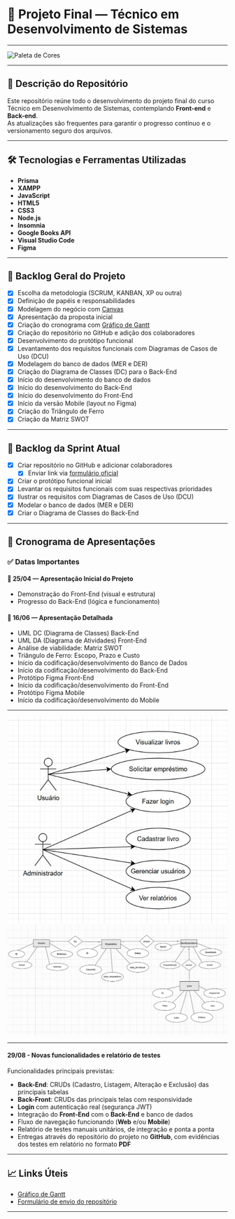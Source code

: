 # 📘 Projeto Final — Técnico em Desenvolvimento de Sistemas

---

![Paleta de Cores](Palette.png)

---

## 📂 Descrição do Repositório

Este repositório reúne todo o desenvolvimento do projeto final do curso Técnico em Desenvolvimento de Sistemas, contemplando **Front-end** e **Back-end**.  
As atualizações são frequentes para garantir o progresso contínuo e o versionamento seguro dos arquivos.

---

## 🛠️ Tecnologias e Ferramentas Utilizadas

- **Prisma**  
- **XAMPP**  
- **JavaScript**  
- **HTML5**  
- **CSS3**  
- **Node.js**  
- **Insomnia**  
- **Google Books API**  
- **Visual Studio Code**  
- **Figma**  

---

## 📌 Backlog Geral do Projeto

- [x] Escolha da metodologia (SCRUM, KANBAN, XP ou outra)  
- [x] Definição de papéis e responsabilidades  
- [x] Modelagem do negócio com [Canvas](https://wellifabio.github.io/canvas/)  
- [x] Apresentação da proposta inicial  
- [x] Criação do cronograma com [Gráfico de Gantt](https://wellifabio.github.io/gantt/)  
- [x] Criação do repositório no GitHub e adição dos colaboradores  
- [x] Desenvolvimento do protótipo funcional  
- [x] Levantamento dos requisitos funcionais com Diagramas de Casos de Uso (DCU)  
- [x] Modelagem do banco de dados (MER e DER)  
- [x] Criação do Diagrama de Classes (DC) para o Back-End  
- [x] Início do desenvolvimento do banco de dados  
- [x] Início do desenvolvimento do Back-End  
- [x] Início do desenvolvimento do Front-End  
- [x] Início da versão Mobile (layout no Figma)  
- [x] Criação do Triângulo de Ferro  
- [x] Criação da Matriz SWOT  

---

## 🚀 Backlog da Sprint Atual

- [x] Criar repositório no GitHub e adicionar colaboradores  
  - [x] Enviar link via [formulário oficial](https://docs.google.com/forms/d/e/1FAIpQLSdLh0XsKBlFx1N8lw6gY3bZ6p7Ex01N39sIdodaG4Ka-NJgtA/viewform?usp=dialog)  
- [x] Criar o protótipo funcional inicial  
- [x] Levantar os requisitos funcionais com suas respectivas prioridades  
- [x] Ilustrar os requisitos com Diagramas de Casos de Uso (DCU)  
- [x] Modelar o banco de dados (MER e DER)  
- [x] Criar o Diagrama de Classes do Back-End  

---

## 📅 Cronograma de Apresentações

### ✅ Datas Importantes

#### 📆 25/04 — Apresentação Inicial do Projeto  
- Demonstração do Front-End (visual e estrutura)  
- Progresso do Back-End (lógica e funcionamento)  

#### 📆 16/06 — Apresentação Detalhada  
- UML DC (Diagrama de Classes) Back-End  
- UML DA (Diagrama de Atividades) Front-End  
- Análise de viabilidade: Matriz SWOT  
- Triângulo de Ferro: Escopo, Prazo e Custo  
- Início da codificação/desenvolvimento do Banco de Dados  
- Início da codificação/desenvolvimento do Back-End  
- Protótipo Figma Front-End  
- Início da codificação/desenvolvimento do Front-End  
- Protótipo Figma Mobile  
- Início da codificação/desenvolvimento do Mobile  

---

![Diagrama 1](Diagrama1.jpeg)  
![Diagrama 2](Diagrama2.jpeg)  

---

#### 29/08 - Novas funcionalidades e relatório de testes 

Funcionalidades principais previstas:  

- **Back-End**: CRUDs (Cadastro, Listagem, Alteração e Exclusão) das principais tabelas  
- **Back-Front**: CRUDs das principais telas com responsividade  
- **Login** com autenticação real (segurança JWT)  
- Integração do **Front-End** com o **Back-End** e banco de dados  
- Fluxo de navegação funcionando (**Web** e/ou **Mobile**)  
- Relatório de testes manuais unitários, de integração e ponta a ponta  
- Entregas através do repositório do projeto no **GitHub**, com evidências dos testes em relatório no formato **PDF**  

---

## 📈 Links Úteis

- [Gráfico de Gantt](https://wellifabio.github.io/gantt/)  
- [Formulário de envio do repositório](https://docs.google.com/forms/d/e/1FAIpQLSdLh0XsKBlFx1N8lw6gY3bZ6p7Ex01N39sIdodaG4Ka-NJgtA/viewform?usp=dialog)  

---
